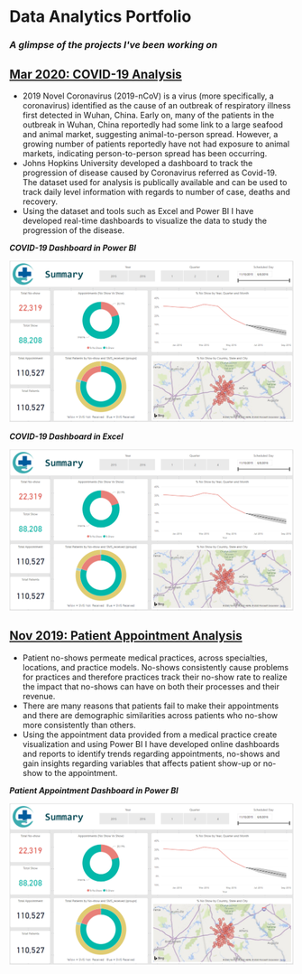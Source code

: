 # Data Analytics Portfolio
### *A glimpse of the projects I've been working on*  


## [**Mar 2020: COVID-19 Analysis**](https://patientappointmentanalysis)
- 2019 Novel Coronavirus (2019-nCoV) is a virus (more specifically, a coronavirus) identified as the cause of an outbreak of respiratory illness first detected in Wuhan, China. Early on, many of the patients in the outbreak in Wuhan, China reportedly had some link to a large seafood and animal market, suggesting animal-to-person spread. However, a growing number of patients reportedly have not had exposure to animal markets, indicating person-to-person spread has been occurring. 
- Johns Hopkins University developed a dashboard to track the progression of disease caused by Coronavirus referred as Covid-19. The dataset used for analysis is publically available and can be used to track daily level information with regards to number of case, deaths and recovery. 
- Using the dataset and tools such as Excel and Power BI I have developed real-time dashboards to visualize the data to study the progression of the disease.

***COVID-19 Dashboard in Power BI***

![Image of Patient Appointment Dashboard](https://github.com/S-A-Khan/Shakeel-Khan-Portfolio/blob/master/images/PA%20Dashboard%20Image.png)

***COVID-19 Dashboard in Excel***

![Image of Patient Appointment Dashboard](https://github.com/S-A-Khan/Shakeel-Khan-Portfolio/blob/master/images/PA%20Dashboard%20Image.png)


## [**Nov 2019: Patient Appointment Analysis**](https://patientappointmentanalysis)
- Patient no-shows permeate medical practices, across specialties, locations, and practice models. No-shows consistently cause problems for practices and therefore practices track their no-show rate to realize the impact that no-shows can have on both their processes and their revenue. 
- There are many reasons that patients fail to make their appointments and there are demographic similarities across patients who no-show more consistently than others. 
- Using the appointment data provided from a medical practice create visualization and using Power BI I have developed online dashboards and reports to identify trends regarding appointments, no-shows and gain insights regarding variables that affects patient show-up or no-show to the appointment.


***Patient Appointment Dashboard in Power BI***

![Image of Patient Appointment Dashboard](images/PA%20Dashboard%20Image.png)
